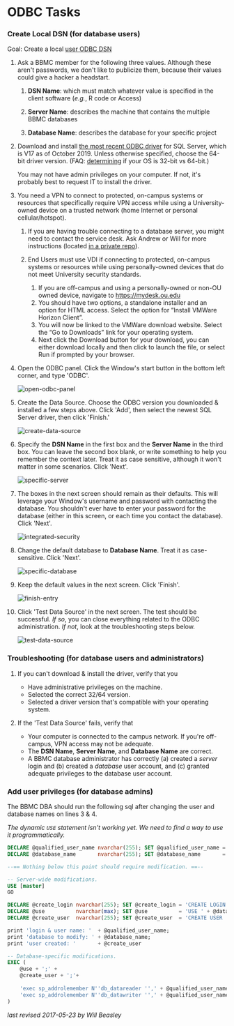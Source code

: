 # ODBC Tasks

### Create Local DSN (for database users)

Goal: Create a local [user ODBC DSN](https://technet.microsoft.com/en-us/library/cc879308(v=sql.105).aspx)

1. Ask a BBMC member for the following three values.  Although these aren't passwords, we don't like to publicize them, because their values could give a hacker a headstart.

    1. **DSN Name**: which must match whatever value is specified in the client software (*e.g.*, R code or Access)

    1. **Server Name**: describes the machine that contains the multiple BBMC databases

    1. **Database Name**: describes the database for your specific project

1. Download and install [the most recent ODBC driver](https://docs.microsoft.com/en-us/sql/connect/odbc/download-odbc-driver-for-sql-server) for SQL Server, which is V17 as of October 2019.  Unless otherwise specified, choose the 64-bit driver version.  (FAQ: [determining](https://support.microsoft.com/en-us/help/15056/windows-7-32-64-bit-faq) if your OS is 32-bit vs 64-bit.)

    You may not have admin privileges on your computer.  If not, it's probably best to request IT to install the driver.

1. You need a VPN to connect to protected, on-campus systems or resources that specifically require VPN access while using a University-owned device on a trusted network (home Internet or personal cellular/hotspot). 

    1.  If you are having trouble connecting to a database server, you might need to contact the service desk.  Ask Andrew or Will for more instructions (located [in a private repo](https://github.com/OuhscBbmc/bbmc-database-management/blob/master/maintenance/setting-up-analyst/setting-up-analyst.md)).

    1.	End Users must use VDI if connecting to protected, on-campus systems or resources while using personally-owned devices that do not meet University security standards. 

        1. If you are off-campus and using a personally-owned or non-OU owned device, navigate to https://mydesk.ou.edu
        1. You should have two options, a standalone installer and an option for HTML access. Select the option for “Install VMWare Horizon Client”.
        1. You will now be linked to the VMWare download website. Select the “Go to Downloads” link for your operating system.
        1. Next click the Download button for your download, you can either download locally and then click to launch the file, or select Run if prompted by your browser.

1. Open the ODBC panel.  Click the Window's start button in the bottom left corner, and type 'ODBC'.  

    ![open-odbc-panel](images/open-odbc-panel.png)

1. Create the Data Source.  Choose the ODBC version you downloaded & installed a few steps above.  Click 'Add', then select the newest SQL Server driver, then click 'Finish.'

    ![create-data-source](images/create-data-source.png)

1. Specify the **DSN Name** in the first box and the **Server Name** in the third box.  You can leave the second box blank, or write something to help you remember the context later.  Treat it as case sensitive, although it won't matter in some scenarios.  Click 'Next'.

    ![specific-server](images/specific-server.png)

1. The boxes in the next screen should remain as their defaults.  This will leverage your Window's username and password with contacting the database.  You shouldn't ever have to enter your password for the database (either in this screen, or each time you contact the database).  Click 'Next'.

    ![integrated-security](images/integrated-security.png)

1. Change the default database to **Database Name**.  Treat it as case-sensitive.  Click 'Next'.

    ![specific-database](images/specific-database.png)

1. Keep the default values in the next screen.  Click 'Finish'.

    ![finish-entry](images/finish-entry.png)

1. Click 'Test Data Source' in the next screen.  The test should be successful.  *If so*, you can close everything related to the ODBC administration.  *If not*, look at the troubleshooting steps below.

    ![test-data-source](images/test-data-source.png)

### Troubleshooting (for database users and administrators)

1. If you can't download & install the driver, verify that you
    * Have administrative privileges on the machine.
    * Selected the correct 32/64 version.
    * Selected a driver version that's compatible with your operating system.

1. If the 'Test Data Source' fails, verify that
    * Your computer is connected to the campus network.  If you're off-campus, VPN access may not be adequate.
    * The **DSN Name**, **Server Name**, and **Database Name** are correct.
    * A BBMC database administrator has correctly (a) created a *server* login and (b) created a *database* user account, and (c) granted  adequate privileges to the database user account.


### Add user privileges (for database admins)

The BBMC DBA should run the following sql after changing the user and database names on lines 3 & 4.

*The dynamic `USE` statement isn't working yet.  We need to find a way to use it programmatically.*

```sql
DECLARE @qualified_user_name nvarchar(255); SET @qualified_user_name = '[OUHSC\wpreston]' 
DECLARE @database_name       nvarchar(255); SET @database_name       = '[go_round_in_circles]'

--== Nothing below this point should require modification. ==--

-- Server-wide modifications.
USE [master]
GO

DECLARE @create_login nvarchar(255); SET @create_login = 'CREATE LOGIN ' + @qualified_user_name + ' FROM WINDOWS ' -- WITH DEFAULT_DATABASE=[master]'
DECLARE @use          nvarchar(max); SET @use          = 'USE ' + @database_name + ';'
DECLARE @create_user  nvarchar(255); SET @create_user  = 'CREATE USER '  + @qualified_user_name + ' FOR LOGIN ' + @qualified_user_name

print 'login & user name: '  + @qualified_user_name;
print 'database to modify: ' + @database_name;
print 'user created: '       + @create_user

-- Database-specific modifications.
EXEC (
    @use + ';' +
    @create_user + ';'+
    
    'exec sp_addrolemember N''db_datareader '',' + @qualified_user_name +';'+
    'exec sp_addrolemember N''db_datawriter '',' + @qualified_user_name +';'
)

```

*last revised 2017-05-23 by Will Beasley*
